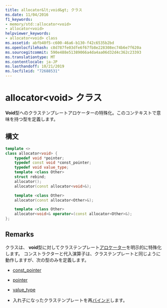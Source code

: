 ```yaml
---
title: allocator&lt;void&gt; クラス
ms.date: 11/04/2016
f1_keywords:
- memory/std::allocator<void>
- allocator<void>
helpviewer_keywords:
- allocator<void> class
ms.assetid: abfb40f5-c600-46a6-b130-f42c6535b2bd
ms.openlocfilehash: c8d787fe03dfe6f67fb8e228308ec74b6e7f620a
ms.sourcegitcommit: 590e488e51389066a4da4aa06d32d4c362c23393
ms.translationtype: MT
ms.contentlocale: ja-JP
ms.lasthandoff: 10/21/2019
ms.locfileid: "72688531"
---
```

# <a name="allocatorltvoidgt-class"></a>allocator&lt;void&gt; クラス

**Void**型へのクラステンプレートアロケーターの特殊化。このコンテキストで意味を持つ型を定義します。

## <a name="syntax"></a>構文

```cpp
template <>
class allocator<void> {
    typedef void *pointer;
    typedef const void *const_pointer;
    typedef void value_type;
    template <class Other>
    struct rebind;
    allocator();
    allocator(const allocator<void>&);

    template <class Other>
    allocator(const allocator<Other>&);

    template <class Other>
    allocator<void>& operator=(const allocator<Other>&);
};
```

## <a name="remarks"></a>Remarks

クラスは、 **void**型に対してクラステンプレート[アロケーター](../standard-library/allocator-class.md)を明示的に特殊化します。 コンストラクターと代入演算子は、クラステンプレートと同じように動作しますが、次の型のみを定義します。

- [const_pointer](../standard-library/allocator-class.md#const_pointer)

- [pointer](../standard-library/allocator-class.md#pointer)

- [value_type](../standard-library/allocator-class.md#value_type)

- 入れ子になったクラステンプレートを再[バインド](../standard-library/allocator-class.md#rebind)します。
